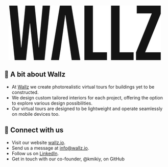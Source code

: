 <p align="center">
  <img alt="Wallz" src="https://raw.githubusercontent.com/wallz-io/.github/main/assets/banner.png" />
</p>

## 🧱 A bit about Wallz

- At [Wallz](https://wallz.io) we create photorealistic virtual tours for buildings yet to be constructed.
- We design custom tailored interiors for each project, offering the option to explore various design possibilities.
- Our virtual tours are designed to be lightweight and operate seamlessly on mobile devices too.

## 📨 Connect with us

- Visit our website [wallz.io](https://wallz.io).
- Send us a message at info@wallz.io.
- Follow us on [LinkedIn](https://www.linkedin.com/company/wallz-io).
- Get in touch with our co-founder, @kmikiy, on GitHub